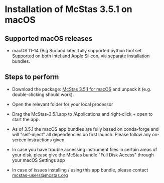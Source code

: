 # Installation of McStas 3.5.1 on macOS 

## Supported macOS releases
* macOS 11-14 (Big Sur and later, fully supported python tool set. Supported on both Intel and Apple Silicon,
  via separate installation bundles.

## Steps to perform

* Download the package:
  [McStas 3.5.1 for macOS](https://download.mcstas.org/mcstas-3.5.1/mac/mcstas-3.5.1-macOS-conda.tar.gz)
 and unpack it (e.g. double-clicking should work).

* Open the relevant folder for your local processor

* Drag the McStas-3.5.1.app to /Applications and right-click + open to start the app. 

* As of 3.5.1 the macOS app bundles are fully based on conda-forge and will "self-inject" all dependencies on first launch. Please follow any on-screen instructions given.
  
* In case you have trouble accessing instrument files in certain areas
  of your disk, please give the McStas bundle "Full Disk Access"
  through your macOS Settings app

* In case of issues installing / using this app bundle, please contact mcstas-users@mcstas.org
